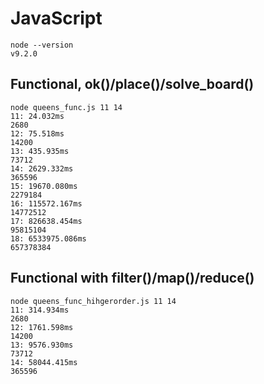 # JavaScript

    node --version
    v9.2.0

## Functional, ok()/place()/solve_board()

    node queens_func.js 11 14
    11: 24.032ms
    2680
    12: 75.518ms
    14200
    13: 435.935ms
    73712
    14: 2629.332ms
    365596
    15: 19670.080ms
    2279184
    16: 115572.167ms
    14772512
    17: 826638.454ms
    95815104
    18: 6533975.086ms
    657378384

## Functional with filter()/map()/reduce()

    node queens_func_hihgerorder.js 11 14
    11: 314.934ms
    2680
    12: 1761.598ms
    14200
    13: 9576.930ms
    73712
    14: 58044.415ms
    365596
